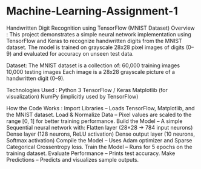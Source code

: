 # Machine-Learning-Assignment-1

Handwritten Digit Recognition using TensorFlow (MNIST Dataset)
 Overview :
This project demonstrates a simple neural network implementation using TensorFlow and Keras to recognize handwritten digits from the MNIST dataset.
The model is trained on grayscale 28x28 pixel images of digits (0–9) and evaluated for accuracy on unseen test data.


 Dataset:
         The MNIST dataset is a collection of:
         60,000 training images
         10,000 testing images
         Each image is a 28x28 grayscale picture of a handwritten digit (0–9).


 Technologies Used :
         Python 3
         TensorFlow / Keras
         Matplotlib (for visualization)
         NumPy (implicitly used by TensorFlow)

         
 How the Code Works :
Import Libraries – Loads TensorFlow, Matplotlib, and the MNIST dataset.
Load & Normalize Data – Pixel values are scaled to the range [0, 1] for better training performance.
Build the Model – A simple Sequential neural network with:
Flatten layer (28×28 → 784 input neurons)
Dense layer (128 neurons, ReLU activation)
Dense output layer (10 neurons, Softmax activation)
Compile the Model – Uses Adam optimizer and Sparse Categorical Crossentropy loss.
Train the Model – Runs for 5 epochs on the training dataset.
Evaluate Performance – Prints test accuracy.
Make Predictions – Predicts and visualizes sample outputs.
